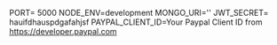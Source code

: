 PORT= 5000
NODE_ENV=development
MONGO_URI=''
JWT_SECRET= hauifdhauspdgafahjsf
PAYPAL_CLIENT_ID=Your Paypal Client ID from https://developer.paypal.com
